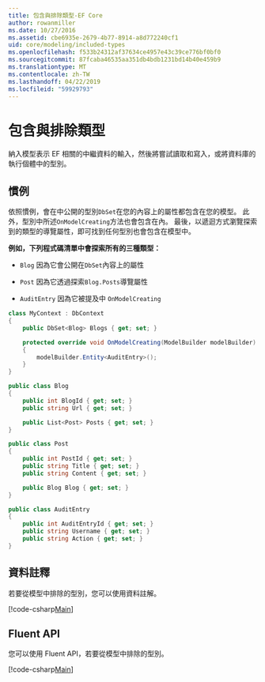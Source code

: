 ```yaml
---
title: 包含與排除類型-EF Core
author: rowanmiller
ms.date: 10/27/2016
ms.assetid: cbe6935e-2679-4b77-8914-a8d772240cf1
uid: core/modeling/included-types
ms.openlocfilehash: f533b24312af37634ce4957e43c39ce776bf0bf0
ms.sourcegitcommit: 87fcaba46535aa351db4bdb1231bd14b40e459b9
ms.translationtype: MT
ms.contentlocale: zh-TW
ms.lasthandoff: 04/22/2019
ms.locfileid: "59929793"
---
```

# <a name="including--excluding-types"></a>包含與排除類型

納入模型表示 EF 相關的中繼資料的輸入，然後將嘗試讀取和寫入，或將資料庫的執行個體中的型別。

## <a name="conventions"></a>慣例

依照慣例，會在中公開的型別`DbSet`在您的內容上的屬性都包含在您的模型。 此外，型別中所述`OnModelCreating`方法也會包含在內。 最後，以遞迴方式瀏覽探索到的類型的導覽屬性，即可找到任何型別也會包含在模型中。

**例如，下列程式碼清單中會探索所有的三種類型：**

* `Blog` 因為它會公開在`DbSet`內容上的屬性

* `Post` 因為它透過探索`Blog.Posts`導覽屬性

* `AuditEntry` 因為它被提及中 `OnModelCreating`

<!-- [!code-csharp[Main](samples/core/Modeling/Conventions/Samples/IncludedTypes.cs?highlight=3,7,16)] -->
``` csharp
class MyContext : DbContext
{
    public DbSet<Blog> Blogs { get; set; }

    protected override void OnModelCreating(ModelBuilder modelBuilder)
    {
        modelBuilder.Entity<AuditEntry>();
    }
}

public class Blog
{
    public int BlogId { get; set; }
    public string Url { get; set; }

    public List<Post> Posts { get; set; }
}

public class Post
{
    public int PostId { get; set; }
    public string Title { get; set; }
    public string Content { get; set; }

    public Blog Blog { get; set; }
}

public class AuditEntry
{
    public int AuditEntryId { get; set; }
    public string Username { get; set; }
    public string Action { get; set; }
}
```

## <a name="data-annotations"></a>資料註釋

若要從模型中排除的型別，您可以使用資料註解。

[!code-csharp[Main](../../../samples/core/Modeling/DataAnnotations/Samples/IgnoreType.cs?highlight=20)]

## <a name="fluent-api"></a>Fluent API

您可以使用 Fluent API，若要從模型中排除的型別。

[!code-csharp[Main](../../../samples/core/Modeling/FluentAPI/Samples/IgnoreType.cs?highlight=12)]
